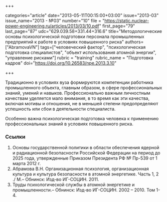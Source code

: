 +++

categories="article"
date="2013-05-11T00:15:00+03:00"
issue="2013-03"
issue_name="2013 - №03"
number="10"
file = "https://static.nuclear-power-engineering.ru/articles/2013/03/10.pdf"
first_page="79"
last_page="87"
udc="629.039.58+331.44+316.6"
title="Методологические основы психологической подготовки персонала промышленных предприятий к работе в условиях повышенного риска"
authors=["AbramovaVN"]
tags=["человеческий фактор", "психологическая подготовка специалистов", "объект использования атомной энергии", "управление рисками"]
rubric = "training"
rubric_name = "Подготовка кадров"
doi="https://doi.org/10.26583/npe.2013.3.10"

+++

Традиционно в условиях вуза формируются компетенции работника промышленного объекта, главным образом, в сфере профессиональных знаний, умений и навыков. Профессионально важным личностным качествам уделяется мало внимания, в то время как эти качества, включая мотивы и отношения, не в меньшей степени предопределяют успешность или сбои в деятельности специалиста.

Особенно важна психологическая подготовка человека к применению профессиональных знаний в условиях повышенного риска.

### Ссылки

1. Основы государственной политики в области обеспечения ядерной и радиационной безопасности Российской Федерации на период до 2025 года, утвержденные Приказом Президента РФ № Пр-539 от 1 марта 2012 г.
2. Абрамова В.Н. Организационная психология, организационная культура и культура безопасности в атомной энергетике. Часть 1, 2 ./ М.– Обнинск: Изд-во ИГ-СОЦИН. 2011.
3. Труды психологической службы в атомной энергетике и промышленности.– Обнинск: Изд-во ИГ-СОЦИН. 2002 – 2010. Том 1-4.